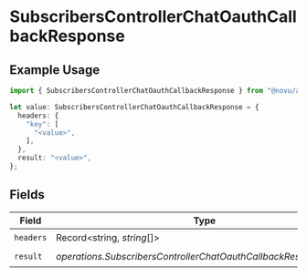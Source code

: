 # SubscribersControllerChatOauthCallbackResponse

## Example Usage

```typescript
import { SubscribersControllerChatOauthCallbackResponse } from "@novu/api/models/operations";

let value: SubscribersControllerChatOauthCallbackResponse = {
  headers: {
    "key": [
      "<value>",
    ],
  },
  result: "<value>",
};
```

## Fields

| Field                                                             | Type                                                              | Required                                                          | Description                                                       |
| ----------------------------------------------------------------- | ----------------------------------------------------------------- | ----------------------------------------------------------------- | ----------------------------------------------------------------- |
| `headers`                                                         | Record<string, *string*[]>                                        | :heavy_check_mark:                                                | N/A                                                               |
| `result`                                                          | *operations.SubscribersControllerChatOauthCallbackResponseResult* | :heavy_check_mark:                                                | N/A                                                               |